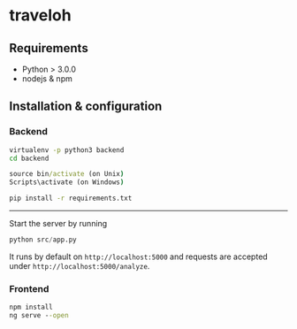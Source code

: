 # traveloh
## Requirements
* Python > 3.0.0
* nodejs & npm
## Installation & configuration
### Backend
```cmd
virtualenv -p python3 backend
cd backend

source bin/activate (on Unix)
Scripts\activate (on Windows)

pip install -r requirements.txt
```
--- 
Start the server by running
```python
python src/app.py
```

It runs by default on `http://localhost:5000` and requests are accepted under `http://localhost:5000/analyze`.


### Frontend
```cmd
npm install
ng serve --open
```
